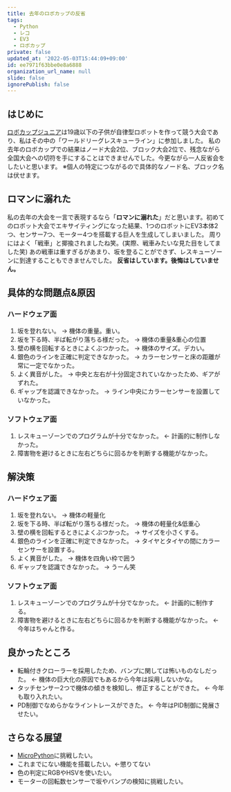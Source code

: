 ```yaml
---
title: 去年のロボカップの反省
tags:
  - Python
  - レコ
  - EV3
  - ロボカップ
private: false
updated_at: '2022-05-03T15:44:09+09:00'
id: ee7971f63bbe0e8a6888
organization_url_name: null
slide: false
ignorePublish: false
---
```

## はじめに
[ロボカップジュニア](https://www.robocupjunior.jp/)は19歳以下の子供が自律型ロボットを作って競う大会であり、私はその中の「ワールドリーグレスキューライン」に参加しました。
私の去年のロボカップでの結果はノード大会2位、ブロック大会2位で、残念ながら全国大会への切符を手にすることはできませんでした。今更ながら一人反省会をしたいと思います。
※個人の特定につながるので具体的なノード名、ブロック名は伏せます。

## ロマンに溺れた
私の去年の大会を一言で表現するなら「**ロマンに溺れた**」だと思います。初めてのロボット大会でエキサイティングになった結果、1つのロボットにEV3本体2つ、センサー7つ、モーター4つを搭載する巨人を生成してしまいました。
周りにはよく「戦車」と揶揄されましたね笑。(実際、戦車みたいな見た目をしてました笑)
あの戦車は重すぎるがあまり、坂を登ることができず、レスキューゾーンに到達することもできませんでした。
**反省はしています。後悔はしていません。**

## 具体的な問題点&原因
### ハードウェア面
1. 坂を登れない。 → 機体の重量。重い。
1. 坂を下る時、半ば転がり落ちる様だった。 → 機体の重量&重心の位置
1. 壁の横を回転するときによくぶつかった。 → 機体のサイズ。デカい。
1. 銀色のラインを正確に判定できなかった。 → カラーセンサーと床の距離が常に一定でなかった。
1. よく異音がした。 → 中央と左右が十分固定されていなかったため、ギアがずれた。
1. ギャップを認識できなかった。 → ライン中央にカラーセンサーを設置していなかった。
### ソフトウェア面
1. レスキューゾーンでのプログラムが十分でなかった。 ← 計画的に制作しなかった。
1. 障害物を避けるときに左右どちらに回るかを判断する機能がなかった。

## 解決策
### ハードウェア面
1. 坂を登れない。 → 機体の軽量化
1. 坂を下る時、半ば転がり落ちる様だった。 → 機体の軽量化&低重心
1. 壁の横を回転するときによくぶつかった。 → サイズを小さくする。
1. 銀色のラインを正確に判定できなかった。 → タイヤとタイヤの間にカラーセンサーを設置する。
1. よく異音がした。 → 機体を四角い枠で囲う
1. ギャップを認識できなかった。 → うーん笑
### ソフトウェア面
1. レスキューゾーンでのプログラムが十分でなかった。 ← 計画的に制作する。
1. 障害物を避けるときに左右どちらに回るかを判断する機能がなかった。 ← 今年はちゃんと作る。

## 良かったところ
* 転輪付きクローラーを採用したため、バンプに関しては怖いものなしだった。 ← 機体の巨大化の原因でもあるから今年は採用しないかな。
* タッチセンサー2つで機体の傾きを検知し、修正することができた。 ← 今年も取り入れたい。
* PD制御でなめらかなライントレースができた。 ← 今年はPID制御に発展させたい。

## さらなる展望
* [MicroPython](https://pybricks.com/ev3-micropython/index.html)に挑戦したい。
* これまでにない機能を搭載したい。←懲りてない
* 色の判定にRGBやHSVを使いたい。
* モーターの回転数センサーで坂やバンプの検知に挑戦したい。

